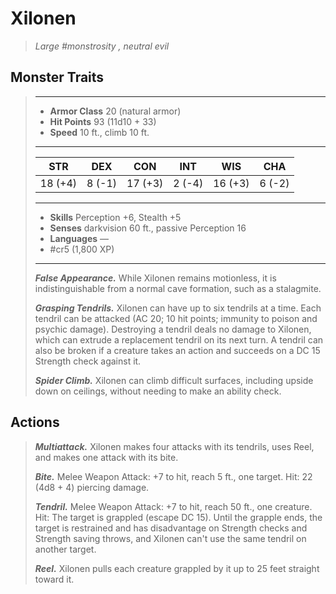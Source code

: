 # Xilonen
>*Large #monstrosity , neutral evil*
## Monster Traits
>___
>- **Armor Class** 20 (natural armor)
>- **Hit Points** 93 (11d10 + 33)
>- **Speed** 10 ft., climb 10 ft.
>___
>|STR|DEX|CON|INT|WIS|CHA|
>|:---:|:---:|:---:|:---:|:---:|:---:|
>|18 (+4)|8 (-1)|17 (+3)|2 (-4)|16 (+3)|6 (-2)|
>___
>- **Skills** Perception +6, Stealth +5
>- **Senses** darkvision 60 ft., passive Perception 16
>- **Languages** —
>- #cr5 (1,800 XP)
>___
>***False Appearance.*** While Xilonen remains motionless, it is indistinguishable from a normal cave formation, such as a stalagmite.  
>
>***Grasping Tendrils.*** Xilonen can have up to six tendrils at a time. Each tendril can be attacked (AC 20; 10 hit points; immunity to poison and psychic damage). Destroying a tendril deals no damage to Xilonen, which can extrude a replacement tendril on its next turn. A tendril can also be broken if a creature takes an action and succeeds on a DC 15 Strength check against it.  
>
>***Spider Climb.*** Xilonen can climb difficult surfaces, including upside down on ceilings, without needing to make an ability check.  
>
## Actions
>***Multiattack.*** Xilonen makes four attacks with its tendrils, uses Reel, and makes one attack with its bite.  
>
>***Bite.*** Melee Weapon Attack: +7 to hit, reach 5 ft., one target. Hit: 22 (4d8 + 4) piercing damage.  
>
>***Tendril.*** Melee Weapon Attack: +7 to hit, reach 50 ft., one creature. Hit: The target is grappled (escape DC 15). Until the grapple ends, the target is restrained and has disadvantage on Strength checks and Strength saving throws, and Xilonen can't use the same tendril on another target.  
>
>***Reel.*** Xilonen pulls each creature grappled by it up to 25 feet straight toward it.